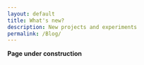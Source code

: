```yaml
---
layout: default
title: What's new?
description: New projects and experiments
permalink: /Blog/
---
```


**Page under construction**
